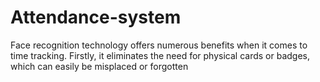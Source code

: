 # Attendance-system
Face recognition technology offers numerous benefits when it comes to time tracking. Firstly, it eliminates the need for physical cards or badges, which can easily be misplaced or forgotten
